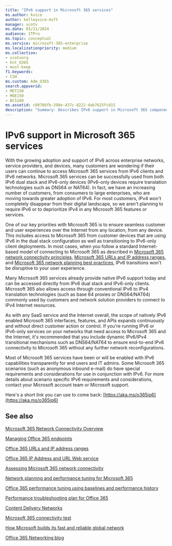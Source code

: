 ```yaml
---
title: "IPv6 support in Microsoft 365 services"
ms.author: kvice
author: kelleyvice-msft
manager: scotv
ms.date: 03/21/2024
audience: ITPro
ms.topic: conceptual
ms.service: microsoft-365-enterprise
ms.localizationpriority: medium
ms.collection: 
- scotvorg
- Ent_O365
- must-keep
f1.keywords:
- CSH
ms.custom: Adm_O365
search.appverid:
- MET150
- MOE150
- BCS160
ms.assetid: c08786fb-298e-437c-8222-dab7625fc815
description: "Summary: Describes IPv6 support in Microsoft 365 components and in Microsoft 365 government offerings."
---
```


# IPv6 support in Microsoft 365 services

With the growing adoption and support of IPv6 across enterprise networks, service providers, and devices, many customers are wondering if their users can continue to access Microsoft 365 services from IPv6 clients and IPv6 networks. Microsoft 365 services can be successfully used from both IPv6 dual stack and IPv6-only devices (IPv6-only devices require translation technologies such as DNS64 or NAT64). In fact, we have an increasing number of customers, from consumers to large enterprises, who are moving towards greater adoption of IPv6. For most customers, IPv4 won't completely disappear from their digital landscape, so we aren't planning to require IPv6 or to deprioritize IPv4 in any Microsoft 365 features or services.

One of our key priorities with Microsoft 365 is to ensure seamless customer and user experiences over the Internet from any location, from any device. This includes access to Microsoft 365 from customer devices that are using IPv6 in the dual stack configuration as well as transitioning to IPv6-only client deployments. In most cases, when you follow a standard Internet-based model of connecting to Microsoft 365 as described in [Microsoft 365 network connectivity principles](microsoft-365-network-connectivity-principles.md), [Microsoft 365 URLs and IP address ranges](urls-and-ip-address-ranges.md), and [Microsoft 365 network planning best practices](network-and-migration-planning.md#best-practices-for-network-planning-and-improving-migration-performance-for-office-365), IPv6 transitions won't be disruptive to your user experience.

Many Microsoft 365 services already provide native IPv6 support today and can be accessed directly from IPv6 dual stack and IPv6-only clients. Microsoft 365 also allows access through conventional IPv6 to IPv4 translation technologies (such as base 64 proxies or DNS64/NAT64) commonly used by customers and network solution providers to connect to IPv4 Internet resources.

As with any SaaS service and the Internet overall, the scope of natively IPv6 enabled Microsoft 365 interfaces, features, and APIs expands continuously and without direct customer action or control. If you're running IPv6 or IPv6-only services on your networks that need access to Microsoft 365 and the Internet, it's recommended that you include dynamic IPv6/IPv4 transitional mechanisms such as DNS64/NAT64 to ensure end-to-end IPv6 connectivity to Microsoft 365 without any further network reconfigurations.

Most of Microsoft 365 services have been or will be enabled with IPv6 capabilities transparently for end users and IT admins. Some Microsoft 365 scenarios (such as anonymous inbound e-mail) do have special requirements and considerations for use in conjunction with IPv6. For more details about scenario specific IPv6 requirements and considerations, contact your Microsoft account team or Microsoft support.

Here's a short link you can use to come back: [https://aka.ms/o365ip6](https://aka.ms/o365ip6)

## See also

[Microsoft 365 Network Connectivity Overview](microsoft-365-networking-overview.md)

[Managing Office 365 endpoints](managing-office-365-endpoints.md)

[Office 365 URLs and IP address ranges](urls-and-ip-address-ranges.md)

[Office 365 IP Address and URL Web service](microsoft-365-ip-web-service.md)

[Assessing Microsoft 365 network connectivity](assessing-network-connectivity.md)

[Network planning and performance tuning for Microsoft 365](network-planning-and-performance.md)

[Office 365 performance tuning using baselines and performance history](performance-tuning-using-baselines-and-history.md)

[Performance troubleshooting plan for Office 365](performance-troubleshooting-plan.md)

[Content Delivery Networks](content-delivery-networks.md)

[Microsoft 365 connectivity test](https://aka.ms/netonboard)

[How Microsoft builds its fast and reliable global network](https://azure.microsoft.com/blog/how-microsoft-builds-its-fast-and-reliable-global-network/)

[Office 365 Networking blog](https://techcommunity.microsoft.com/t5/Office-365-Networking/bd-p/Office365Networking)
